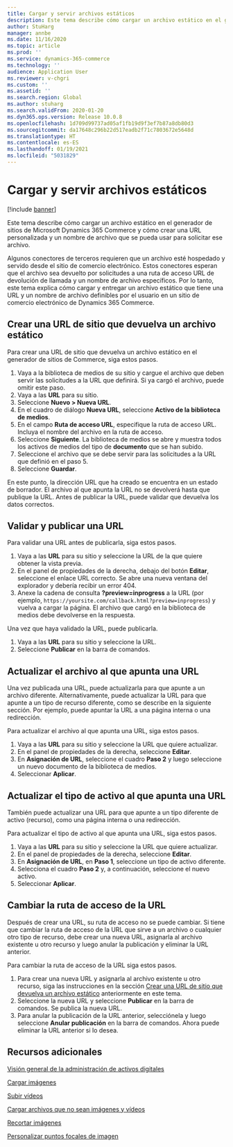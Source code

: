 ```yaml
---
title: Cargar y servir archivos estáticos
description: Este tema describe cómo cargar un archivo estático en el generador de sitios de Microsoft Dynamics 365 Commerce y cómo crear una URL personalizada y un nombre de archivo que se pueda usar para solicitar ese archivo.
author: StuHarg
manager: annbe
ms.date: 11/16/2020
ms.topic: article
ms.prod: ''
ms.service: dynamics-365-commerce
ms.technology: ''
audience: Application User
ms.reviewer: v-chgri
ms.custom: ''
ms.assetid: ''
ms.search.region: Global
ms.author: stuharg
ms.search.validFrom: 2020-01-20
ms.dyn365.ops.version: Release 10.0.8
ms.openlocfilehash: 1d709d99737ad05af1fb19d9f3ef7b87a8db80d3
ms.sourcegitcommit: da17648c296b22d517eadb2f71c7803672e5648d
ms.translationtype: HT
ms.contentlocale: es-ES
ms.lasthandoff: 01/19/2021
ms.locfileid: "5031829"
---
```

# <a name="upload-and-serve-static-files"></a>Cargar y servir archivos estáticos

[!include [banner](includes/banner.md)]

Este tema describe cómo cargar un archivo estático en el generador de sitios de Microsoft Dynamics 365 Commerce y cómo crear una URL personalizada y un nombre de archivo que se pueda usar para solicitar ese archivo.

Algunos conectores de terceros requieren que un archivo esté hospedado y servido desde el sitio de comercio electrónico. Estos conectores esperan que el archivo sea devuelto por solicitudes a una ruta de acceso URL de devolución de llamada y un nombre de archivo específicos. Por lo tanto, este tema explica cómo cargar y entregar un archivo estático que tiene una URL y un nombre de archivo definibles por el usuario en un sitio de comercio electrónico de Dynamics 365 Commerce.

## <a name="create-a-site-url-that-returns-a-static-file"></a>Crear una URL de sitio que devuelva un archivo estático

Para crear una URL de sitio que devuelva un archivo estático en el generador de sitios de Commerce, siga estos pasos.

1. Vaya a la biblioteca de medios de su sitio y cargue el archivo que deben servir las solicitudes a la URL que definirá. Si ya cargó el archivo, puede omitir este paso.
1. Vaya a las **URL** para su sitio.
1. Seleccione **Nuevo \> Nueva URL**.
1. En el cuadro de diálogo **Nueva URL**, seleccione **Activo de la biblioteca de medios**.
1. En el campo **Ruta de acceso URL**, especifique la ruta de acceso URL. Incluya el nombre del archivo en la ruta de acceso.
1. Seleccione **Siguiente**. La biblioteca de medios se abre y muestra todos los activos de medios del tipo de **documento** que se han subido.
1. Seleccione el archivo que se debe servir para las solicitudes a la URL que definió en el paso 5.
1. Seleccione **Guardar**.

En este punto, la dirección URL que ha creado se encuentra en un estado de borrador. El archivo al que apunta la URL no se devolverá hasta que publique la URL. Antes de publicar la URL, puede validar que devuelva los datos correctos.

## <a name="validate-and-publish-a-url"></a>Validar y publicar una URL

Para validar una URL antes de publicarla, siga estos pasos.

1. Vaya a las **URL** para su sitio y seleccione la URL de la que quiere obtener la vista previa.
2. En el panel de propiedades de la derecha, debajo del botón **Editar**, seleccione el enlace URL correcto. Se abre una nueva ventana del explorador y debería recibir un error 404.
3. Anexe la cadena de consulta **?preview=inprogress** a la URL (por ejemplo, `https://yoursite.com/callback.html?preview=inprogress`) y vuelva a cargar la página. El archivo que cargó en la biblioteca de medios debe devolverse en la respuesta.

Una vez que haya validado la URL, puede publicarla.

1. Vaya a las **URL** para su sitio y seleccione la URL.
2. Seleccione **Publicar** en la barra de comandos.

## <a name="update-the-file-that-a-url-points-to"></a>Actualizar el archivo al que apunta una URL

Una vez publicada una URL, puede actualizarla para que apunte a un archivo diferente. Alternativamente, puede actualizar la URL para que apunte a un tipo de recurso diferente, como se describe en la siguiente sección. Por ejemplo, puede apuntar la URL a una página interna o una redirección.

Para actualizar el archivo al que apunta una URL, siga estos pasos.

1. Vaya a las **URL** para su sitio y seleccione la URL que quiere actualizar.
1. En el panel de propiedades de la derecha, seleccione **Editar**.
1. En **Asignación de URL**, seleccione el cuadro **Paso 2** y luego seleccione un nuevo documento de la biblioteca de medios.
1. Seleccionar **Aplicar**.

## <a name="update-the-asset-type-that-a-url-points-to"></a>Actualizar el tipo de activo al que apunta una URL

También puede actualizar una URL para que apunte a un tipo diferente de activo (recurso), como una página interna o una redirección.

Para actualizar el tipo de activo al que apunta una URL, siga estos pasos.

1. Vaya a las **URL** para su sitio y seleccione la URL que quiere actualizar.
1. En el panel de propiedades de la derecha, seleccione **Editar**.
1. En **Asignación de URL**, en **Paso 1**, seleccione un tipo de activo diferente.
1. Selecciona el cuadro **Paso 2** y, a continuación, seleccione el nuevo activo.
1. Seleccionar **Aplicar**.

## <a name="change-the-url-path"></a>Cambiar la ruta de acceso de la URL

Después de crear una URL, su ruta de acceso no se puede cambiar. Si tiene que cambiar la ruta de acceso de la URL que sirve a un archivo o cualquier otro tipo de recurso, debe crear una nueva URL, asignarla al archivo existente u otro recurso y luego anular la publicación y eliminar la URL anterior.

Para cambiar la ruta de acceso de la URL siga estos pasos.

1. Para crear una nueva URL y asignarla al archivo existente u otro recurso, siga las instrucciones en la sección [Crear una URL de sitio que devuelva un archivo estático](#create-a-site-url-that-returns-a-static-file) anteriormente en este tema.
1. Seleccione la nueva URL y seleccione **Publicar** en la barra de comandos. Se publica la nueva URL.
1. Para anular la publicación de la URL anterior, selecciónela y luego seleccione **Anular publicación** en la barra de comandos. Ahora puede eliminar la URL anterior si lo desea.

## <a name="additional-resources"></a>Recursos adicionales

[Visión general de la administración de activos digitales](dam-overview.md)

[Cargar imágenes](dam-upload-images.md)

[Subir vídeos](dam-upload-video.md)

[Cargar archivos que no sean imágenes y vídeos](dam-upload-files.md)

[Recortar imágenes](dam-crop-images.md)

[Personalizar puntos focales de imagen](dam-custom-focal-point.md)
